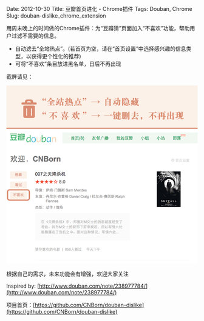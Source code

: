 Date: 2012-10-30
Title: 豆瓣首页进化 - Chrome插件
Tags: Douban, Chrome
Slug: douban-dislike_chrome_extension

用周末晚上的时间做的Chrome插件：为“豆瓣猜”页面加入“不喜欢”功能，帮助用户过滤不需要的信息。

* 自动滤去“全站热点”。(若首页为空，请在“首页设置”中选择感兴趣的信息类型，以获得更个性化的推荐)
* 可将“不喜欢”条目放进黑名单，日后不再出现

截屏请见：

![豆瓣首页进化 - Chrome插件](/images/projects/douban-dislike-screenshot.jpg)

根据自己的需求，未来功能会有增强，欢迎大家关注

Inspired by: [http://www.douban.com/note/238977784/](http://www.douban.com/note/238977784/)

项目首页：[https://github.com/CNBorn/douban-dislike](https://github.com/CNBorn/douban-dislike)
